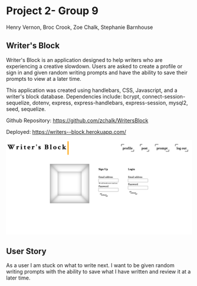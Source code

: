 # Project 2- Group 9
Henry Vernon, Broc Crook, Zoe Chalk, Stephanie Barnhouse

## Writer's Block

Writer's Block is an application designed to help writers who are experiencing a creative slowdown. Users are asked to create a profile or sign in and given random writing prompts and have the ability to save their prompts to view at a later time.


This application was created using handlebars, CSS, Javascript, and a writer's block database. Dependencies include: bcrypt, connect-session-sequelize, dotenv, express, express-handlebars, express-session, mysql2, seed, sequelize.

Github Repository: https://github.com/zchalk/WritersBlock 

Deployed: https://writers--block.herokuapp.com/ 

![writers_block](public/images/writersblock.png)


## User Story

As a user I am stuck on what to write next. I want to be given random writing prompts with the ability to save what I have written and review it at a later time.
